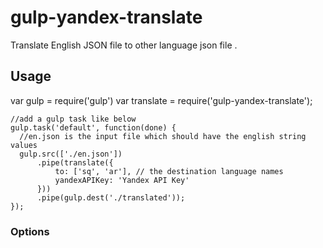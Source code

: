 # gulp-yandex-translate

Translate English JSON file to other language json file .


## Usage
  var gulp = require('gulp')
  var translate = require('gulp-yandex-translate');

    //add a gulp task like below
    gulp.task('default', function(done) {
      //en.json is the input file which should have the english string values
      gulp.src(['./en.json'])
          .pipe(translate({
              to: ['sq', 'ar'], // the destination language names
              yandexAPIKey: 'Yandex API Key'
          }))
          .pipe(gulp.dest('./translated'));
    });
   
      
### Options
  
